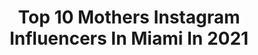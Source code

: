 ---
title: Top 10 Mothers Instagram Influencers In Miami In 2021
description: >-
  Find top mothers Instagram influencers in Miami in 2021. Most popular hashtags: #love #stayhome #miami.
platform: Instagram
hits: 106
text_top: Discover the top-rated Instagram profiles on inBeat.
text_bottom: Our platform aggregates 106 Instagram influencers like this in Miami, United States for you to contact.
profiles:
  - username: "journeyofabraid"
    fullname: >-
      Danié Gómez-Ortigoza | Miami
    bio: >-
      My practice is about researching rituals and traditions that unite us. danie@journeyofabraid.com
    location: "United States"
    followers: 33007
    engagement: 136
    commentsToLikes: 0.068880
    id: ck0tycbdbmebf0i194ul7921h
    verified: false
    hashtags: "#performance, #trenzas, #canvas, #mexico"
  - username: "marikacaroledesign"
    fullname: >-
      Marika Carole Style & Design
    bio: >-
      Marika Carole, Interior Decorator & Stylist Effortlessly Chic Designs Projects + Consultations: mc@marikacaroledesign
    location: "United States"
    followers: 2709
    engagement: 1814
    commentsToLikes: 0.113853
    id: ck9wegjntk62z0j78kmqe4dfd
    verified: false
    hashtags: "#elledecor, #southerncharm, #collegepark, #interiordecorator"
  - username: "aranalac"
    fullname: >-
      • LAURA ARANA CASTILLO •
    bio: >-
      Believe in the power of a smile! Born in planet earth, finding beauty everywhere ✈️🌊⛰🍫🍜🤸🏻‍♀️🧘🏽‍♀️📸 @madebylavs • CGM📍Miami • UWM- Atl
    location: "United States"
    followers: 15157
    engagement: 356
    commentsToLikes: 0.090373
    id: ck5q9bu30abot0i11twq9s2q3
    verified: false
    hashtags: "#fashion, #photography, #photooftheday, #weddingphotography"
  - username: "sarahmollica"
    fullname: >-
      Sarah Mollica
    bio: >-
      Select Models - LA Next Models - Miami Ford - Mother Agent
    location: "United States"
    followers: 56492
    engagement: 212
    commentsToLikes: 0.049436
    id: ck5hem9v8tnf80i11gff07wyn
    verified: false
    hashtags: ""
  - username: "paolavdesideri"
    fullname: >-
      Paola Vargas 💫✨
    bio: >-
      Model (mother agent) - @emirocantillo • Miami @thesyndical 🤍
    location: "United States"
    followers: 65300
    engagement: 196
    commentsToLikes: 0.025252
    id: ck0u07n1rsxye0i19426cras1
    verified: false
    hashtags: "#gapmaternity, #2ndpregnancy, #newborn, #notmine"
  - username: "jacobdooley"
    fullname: >-
      Jacob ☁️
    bio: >-
      Mother @goodtalentmanagement LA @ntamodels MIAMI @nextmodelsmia LONDON @w_modelmgmt
    location: "United States"
    followers: 145639
    engagement: 717
    commentsToLikes: 0.022761
    id: ck0w2c60wnmdn0i19vzpmaug3
    verified: false
    hashtags: "#pride2020, #eyebuydirect, #ebdfamily, #blackouttuesday"
  - username: "djdiveny"
    fullname: >-
      DJ Diveny ⚽️
    bio: >-
      Soccer⚽️ - Fitness💪🏼 - Lifestyle🏃🏼‍♂️ Business: andrew@athelogroup.com Next GIVEAWAY: November 1 👟 🚨Watch Champions League - click⬇️🚨
    location: "United States"
    followers: 1005286
    engagement: 165
    commentsToLikes: 0.010703
    id: ck15rmnh88nvu0i19jov1nnwn
    verified: true
    hashtags: "#highintensityintervaltraining, #soccertricks, #freestylefootball, #hiit"
  - username: "sol.svn"
    fullname: >-
      SOLSVN
    bio: >-
      [sōl • sevən] 💫 Energy is Everything + Manifest your reality 🔮🌿 Handmade tools for Ascension 🙌🏾🌟 ☥ Shifting the Culture and Raising the Vibe 🌀💥
    location: "United States"
    followers: 14318
    engagement: 552
    commentsToLikes: 0.045137
    id: ck5c90pfeak080i11fn7freqp
    verified: false
    hashtags: "#congratulations, #enter, #divine, #gemandmineralshow"
  - username: "_elena_vasilevsky"
    fullname: >-
      Elena_Vasilevsky
    bio: >-
      Editor-In-Chief + Creative Director + Stylist @inlovemag Celebrity | Fashion | Lifestyle INLOVE Magazine
    location: "United States"
    followers: 73607
    engagement: 93
    commentsToLikes: 0.005255
    id: ck0vzpboka8a60i192mg168ke
    verified: false
    hashtags: "#actor, #abc, #puppies, #hulu"
  - username: "mr_ewok_one"
    fullname: >-
      Mr Ewok One
    bio: >-
      😎
    location: "United States"
    followers: 34495
    engagement: 172
    commentsToLikes: 0.089289
    id: ck5bx27ywmv8t0i11hbgfih7f
    verified: false
    hashtags: "#twinkletoes, #004connec, #vote, #newyorkssnitchpedophile"
---